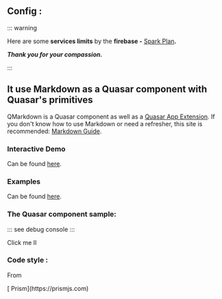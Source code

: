 
## Config :

::: warning

Here are some **services limits** by the **firebase -** [Spark Plan](https://firebase.google.com/pricing?authuser=0)**.**

***Thank you for your compassion.***

:::

## It use Markdown as a Quasar component with Quasar's primitives

 QMarkdown is a Quasar component as well as a [Quasar App Extension](https://v1.quasar.dev/app-extensions/introduction).
 If you don't know how to use Markdown or need a refresher,
 this site is recommended: [Markdown Guide](https://www.markdownguide.org/).
 
### Interactive Demo
Can be found [here](https://quasarframework.github.io/quasar-ui-qmarkdown/demo).

### Examples
Can be found [here](https://quasarframework.github.io/quasar-ui-qmarkdown/examples).

### The Quasar component sample: 

:::
       see debug console
:::
      
<div class="fit row flex-center" vue-cmp-wrapper>
 <vue-cmp>
    <q-btn  class="q-py-sm q-px-md" rounded size="lg" color="accent" @click="clg">
             Click me II
    </q-btn>
 </vue-cmp>
</div>

### Code style :
<p>   From</p>
[          Prism](https://prismjs.com)



